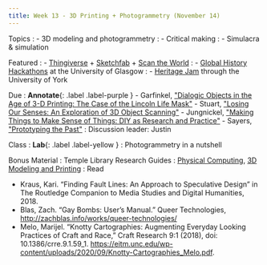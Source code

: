 ```yaml
---
title: Week 13 - 3D Printing + Photogrammetry (November 14)
---
```


Topics
: - 3D modeling and photogrammetry
: - Critical making
: - Simulacra & simulation

Featured
: - [Thingiverse](https://www.thingiverse.com/) + [Sketchfab](https://sketchfab.com/) + [Scan the World](https://www.myminifactory.com/scantheworld/)
: - [Global History Hackathons](https://www.gla.ac.uk/schools/socialpolitical/research/economicsocialhistory/projects/global%20historyhackathons/) at the University of Glasgow
: - [Heritage Jam](https://heritagejam.hosted.york.ac.uk/) through the University of York

Due
: **Annotate**{: .label .label-purple }
    - Garfinkel, ["Dialogic Objects in the Age of 3-D Printing: The Case of the Lincoln Life Mask"](https://github.com/HIST5152/pdfs/blob/main/Garfinkel_Dialogic%20Objects%20in%20the%20Age%20of%203D%20Printing-%20The%20Case%20of%20the%20Lincoln%20Life%20Mask.pdf?raw=true)
    - Stuart, ["Losing Our Senses: An Exploration of 3D Object Scanning"](https://github.com/HIST5152/pdfs/blob/main/Stuart_LosingOurSenses.pdf?raw=true)
    - Jungnickel, ["Making Things to Make Sense of Things: DIY as Research and Practice"](https://github.com/HIST5152/pdfs/blob/main/Jungnickel_Making%20Things%20to%20Make%20Sense%20of%20Things.pdf?raw=true)
    - Sayers, ["Prototyping the Past"](https://github.com/HIST5152/pdfs/blob/main/Sayers_ProtoytypingThePast.pdf?raw=true)
: Discussion leader: Justin


Class
: **Lab**{: .label .label-yellow } 
: Photogrammetry in a nutshell


Bonus Material
: Temple Library Research Guides
    : [Physical Computing](https://guides.temple.edu/c.php?g=419841), [3D Modeling and Printing](https://guides.temple.edu/c.php?g=604302)
: Read
- Kraus, Kari. “Finding Fault Lines: An Approach to Speculative Design” in The Routledge Companion to Media Studies and Digital Humanities, 2018.
- Blas, Zach. “Gay Bombs: User’s Manual.” Queer Technologies, http://zachblas.info/works/queer-technologies/
- Melo, Marijel. “Knotty Cartographies: Augmenting Everyday Looking Practices of Craft and Race,” Craft Research 9:1 (2018), doi: 10.1386/crre.9.1.59_1. https://eitm.unc.edu/wp-content/uploads/2020/09/Knotty-Cartographies_Melo.pdf.